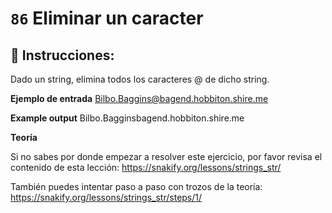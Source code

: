  # `86` Eliminar un caracter

## 📝 Instrucciones:

Dado un string, elimina todos los caracteres @ de dicho string.

**Ejemplo de entrada**
Bilbo.Baggins@bagend.hobbiton.shire.me

**Example output**
Bilbo.Bagginsbagend.hobbiton.shire.me

**Teoría**

Si no sabes por donde empezar a resolver este ejercicio, por favor revisa el contenido de esta lección:
https://snakify.org/lessons/strings_str/   

También puedes intentar paso a paso con trozos de la teoría:
https://snakify.org/lessons/strings_str/steps/1/